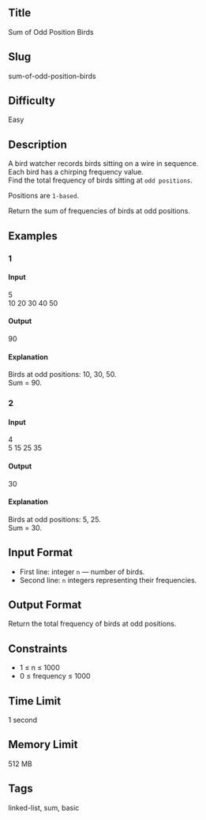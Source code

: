 ## Title
Sum of Odd Position Birds

## Slug
sum-of-odd-position-birds

## Difficulty
Easy

## Description

A bird watcher records birds sitting on a wire in sequence.  
Each bird has a chirping frequency value.  
Find the total frequency of birds sitting at `odd positions`.

Positions are `1-based`.

Return the sum of frequencies of birds at odd positions.

## Examples

### 1
#### Input
5  
10 20 30 40 50  

#### Output
90  

#### Explanation
Birds at odd positions: 10, 30, 50.  
Sum = 90.

### 2
#### Input
4  
5 15 25 35  

#### Output
30  

#### Explanation
Birds at odd positions: 5, 25.  
Sum = 30.

## Input Format
- First line: integer `n` — number of birds.  
- Second line: `n` integers representing their frequencies.

## Output Format
Return the total frequency of birds at odd positions.

## Constraints
- 1 ≤ n ≤ 1000  
- 0 ≤ frequency ≤ 1000  

## Time Limit
1 second

## Memory Limit
512 MB

## Tags
linked-list, sum, basic
